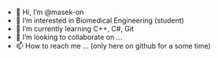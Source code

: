 - 👋 Hi, I’m @masek-on
- 👀 I’m interested in Biomedical Engineering (student)
- 🌱 I’m currently learning C++, C#, Git
- 💞️ I’m looking to collaborate on ...
- 📫 How to reach me ... (only here on github for a some time)

<!---
masek-on/masek-on is a ✨ special ✨ repository because its `README.md` (this file) appears on your GitHub profile.
You can click the Preview link to take a look at your changes.
--->
